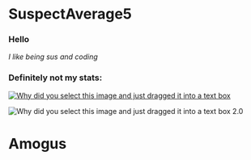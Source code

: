 # SuspectAverage5

### Hello

_I like being sus and coding_

### Definitely not my stats:

[![Why did you select this image and just dragged it into a text box](https://github-readme-stats.vercel.app/api?username=SuspectAverage5&theme=merko&show_icons=True&include_all_commits=True)](https://github.com/anuraghazra/github-readme-stats)

![Why did you select this image and just dragged it into a text box 2.0](https://github-readme-stats.vercel.app/api/top-langs/?username=SuspectAverage5&theme=merko&layout=compact)

# Amogus
